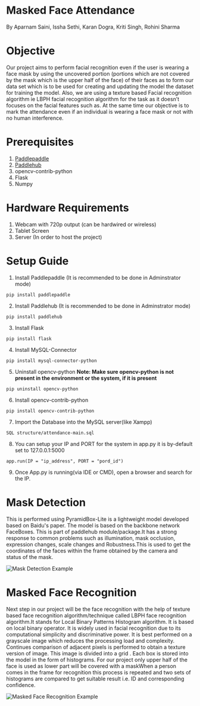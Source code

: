 # Masked Face Attendance 
By Aparnam Saini, Issha Sethi, Karan Dogra, Kriti Singh, Rohini Sharma

# Objective

Our project aims to perform facial recognition even if the user is wearing a face mask by using the uncovered portion 
(portions which are not covered by the mask which is the upper half of the face) of their faces as to form our data set which is to be used for creating and updating the model 
the dataset for training the model. Also, we are using a texture based Facial recognition algorithm ie LBPH facial recognition algorithm for the task as it doesn’t focuses on 
the facial features such as. At the same time our objective is to mark the attendance even if an individual is wearing a face mask or not with no human interference.

# Prerequisites

1. [Paddlepaddle](https://www.paddlepaddle.org.cn/)
2. [Paddlehub](https://www.paddlepaddle.org.cn/hub/scene/maskdetect)
3. opencv-contrib-python
4. Flask
5. Numpy

# Hardware Requirements
1. Webcam with 720p output (can be hardwired or wireless)
2. Tablet Screen 
3. Server (In order to host the project)

# Setup Guide

1. Install Paddlepaddle (It is recommended to be done in Adminstrator mode)
<pre><code>pip install paddlepaddle</code></pre>
2. Install Paddlehub (It is recommended to be done in Adminstrator mode)
<pre><code>pip install paddlehub</code></pre>
3. Install Flask
<pre><code>pip install flask</code></pre>
4. Install MySQL-Connector
<pre><code>pip install mysql-connector-python</code></pre>
5. Uninstall opencv-python <b>Note: Make sure opencv-python is not present in the environment or the system, if it is present</b>
<pre><code>pip uninstall opencv-python</code></pre>
6. Install opencv-contrib-python
<pre><code>pip install opencv-contrib-python</code></pre>
7. Import the Database into the MySQL server(like Xampp)
<pre><code>SQL structure/attendance-main.sql</code></pre>
8. You can setup your IP and PORT for the system in app.py it is by-default set to 127.0.0.1:5000
<pre><code>app.run(IP = "ip_address", PORT = "pord_id")</code></pre>
9. Once App.py is running(via IDE or CMD), open a browser and search for the IP.

# Mask Detection
This is performed using PyramidBox-Lite is a lightweight model developed based on Baidu's paper. The model is based on the backbone network FaceBoxes. This is part of paddlehub 
module/package.It has a strong response to common problems such as illumination, mask occlusion, expression changes, scale changes and Robustness.This is used to get the 
coordinates of the faces within the frame obtained by the camera and status of the mask.

![Mask Detection Example](https://github.com/MIETDevelopers/P9_SocialDistMonitering_Karan_Kriti_Aparnam_Rohini_Issha/blob/7799715e35574e3272568d5d5ade443b86db29df/Sample%20Images/d.png?raw=true)
# Masked Face Recognition
Next step in our project will be the face recognition with the help of texture based face recognition algorithm/technique called LBPH face recognition algorithm.It stands for 
Local Binary Patterns Histogram algorithm. It is based on local binary operator. It is widely used in facial recognition due to its computational simplicity and discriminative 
power. It is best performed on a grayscale image which reduces the processing load and complexity. Continues comparison of adjacent pixels is performed to obtain a texture version of image. This image is divided  into a grid . Each box is stored into the model in the form of histograms. For our project only upper half of the face is used as lower part will be covered with a maskWhen a person comes in the frame for recognition this process is repeated and two sets of histograms are compared to get suitable result 
i.e. ID and corresponding confidence.


![Masked Face Recognition Example](https://github.com/MIETDevelopers/P9_SocialDistMonitering_Karan_Kriti_Aparnam_Rohini_Issha/blob/6001b75973e014c06e826b81f519f1312eb996ae/Sample%20Images/itled.png?raw=true)




